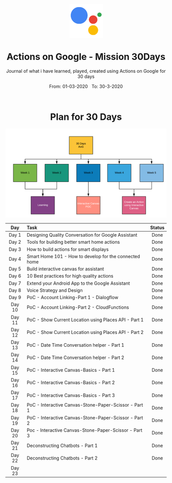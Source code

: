 <div align="center">
  <img src="./assets/aog.png" alt="aog" height="105">
</div>

<div align="center">
  <h1>Actions on Google - Mission 30Days</h1>
  <p>Journal of what i have learned, played, created using Actions on Google for 30 days</p>
  <p>From: 01-03-2020 &nbsp;  To: 30-3-2020</p>
  <br>
</div>

<div align="center">
  <h1>Plan for 30 Days</h1> 
  <img src="./assets/plan.png" alt="plan">
</div>


| Day  | Task | Status |
| :-------------: | :------------- | :----------: |
| Day 1  | Designing Quality Conversation for Google Assistant  | Done |
| Day 2  | Tools for building better smart home actions  | Done |
| Day 3  | How to build actions for smart displays  | Done  |
| Day 4  | Smart Home 101 - How to develop for the connected home | Done |
| Day 5  | Build interactive canvas for assistant | Done  |
| Day 6  | 10 Best practices for high quality actions | Done |
| Day 7  | Extend your Android App to the Google Assistant  | Done |
| Day 8  | Voice Strategy and Design | Done  |
| Day 9  | PoC - Account Linking-Part 1 - Dialogflow | Done  |
| Day 10 | PoC - Account Linking-Part 2 - CloudFunctions | Done |
| Day 11 | PoC - Show Current Location using Places API - Part 1 | Done  |
| Day 12 | PoC - Show Current Location using Places API - Part 2 | Done |
| Day 13 | PoC - Date Time Conversation helper - Part 1  | Done |
| Day 14 | PoC - Date Time Conversation helper - Part 2 | Done |
| Day 15 | PoC - Interactive Canvas-Basics - Part 1 | Done |
| Day 16 | PoC - Interactive Canvas-Basics - Part 2 | Done  |
| Day 17 | PoC - Interactive Canvas-Basics - Part 3  | Done  |
| Day 18 | PoC - Interactive Canvas-Stone-Paper-Scissor - Part 1 | Done |
| Day 19 | PoC - Interactive Canvas-Stone-Paper-Scissor - Part 2 | Done |
| Day 20 | Poc - Interactive Canvas-Stone-Paper-Scissor - Part 3 | Done |
| Day 21 | Deconstructing Chatbots - Part 1  | Done  |
| Day 22 | Deconstructing Chatbots - Part 2  | Done  |
| Day 23 |   |   |